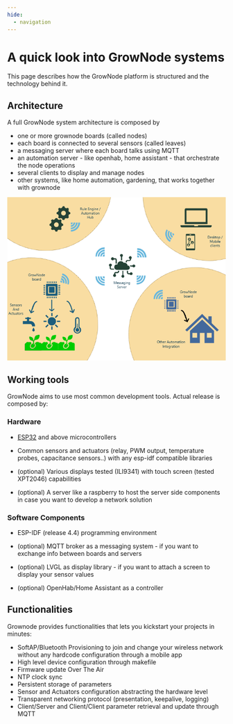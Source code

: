 ```yaml
---
hide:
  - navigation
---
```


# A quick look into GrowNode systems

This page describes how the GrowNode platform is structured and the technology behind it. 

## Architecture

A full GrowNode system architecture is composed by

 - one or more grownode boards (called nodes)
 - each board is connected to several sensors (called leaves)
 - a messaging server where each board talks using MQTT
 - an automation server - like openhab, home assistant - that orchestrate the node operations
 - several clients to display and manage nodes
 - other systems, like home automation, gardening, that works together with grownode

<p align="center">
<img src="../img/grownode_net.png">
</p>

## Working tools

GrowNode aims to use most common development tools. Actual release is composed by:

### Hardware

 - [ESP32](https://www.espressif.com/en/products/socs/esp32) and above microcontrollers
 - Common sensors and actuators (relay, PWM output, temperature probes, capacitance sensors..) with any esp-idf compatible libraries
 
 - (optional) Various displays tested (ILI9341) with touch screen (tested XPT2046) capabilities
 - (optional) A server like a raspberry to host the server side components in case you want to develop a network solution
 

### Software Components

 - ESP-IDF (release 4.4) programming environment
 
 - (optional) MQTT broker as a messaging system - if you want to exchange info between boards and servers
 - (optional) LVGL as display library - if you want to attach a screen to display your sensor values 
 - (optional) OpenHab/Home Assistant as a controller 

## Functionalities

Grownode provides functionalities that lets you kickstart your projects in minutes:

- SoftAP/Bluetooth Provisioning to join and change your wireless network without any hardcode configuration through a mobile app
- High level device configuration through makefile 
- Firmware update Over The Air
- NTP clock sync
- Persistent storage of parameters
- Sensor and Actuators configuration abstracting the hardware level
- Transparent networking protocol (presentation, keepalive, logging)
- Client/Server and Client/Client parameter retrieval and update through MQTT
  
